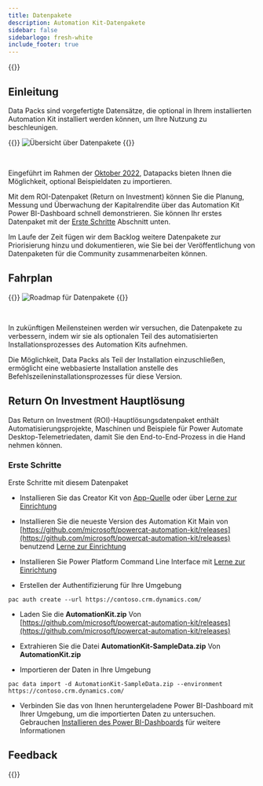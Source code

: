 ```yaml
---
title: Datenpakete
description: Automation Kit-Datenpakete
sidebar: false
sidebarlogo: fresh-white
include_footer: true
---
```

{{<toc>}}

## Einleitung

Data Packs sind vorgefertigte Datensätze, die optional in Ihrem installierten Automation Kit installiert werden können, um Ihre Nutzung zu beschleunigen.

{{<border>}}
![Übersicht über Datenpakete](https://powercat-automation-kit.azureedge.net/releases/november-2022/DataPacks.svg)
{{</border>}}

<br/>

Eingeführt im Rahmen der [Oktober 2022](/de/releases/november-2022), Datapacks bieten Ihnen die Möglichkeit, optional Beispieldaten zu importieren.

Mit dem ROI-Datenpaket (Return on Investment) können Sie die Planung, Messung und Überwachung der Kapitalrendite über das Automation Kit Power BI-Dashboard schnell demonstrieren. Sie können Ihr erstes Datenpaket mit der [Erste Schritte](/de#getting-started) Abschnitt unten.

Im Laufe der Zeit fügen wir dem Backlog weitere Datenpakete zur Priorisierung hinzu und dokumentieren, wie Sie bei der Veröffentlichung von Datenpaketen für die Community zusammenarbeiten können.

## Fahrplan

{{<border>}}
![Roadmap für Datenpakete](https://powercat-automation-kit.azureedge.net/releases/november-2022/DataPacks-WhatsNext.svg?v=1)
{{</border>}}

<br/>

In zukünftigen Meilensteinen werden wir versuchen, die Datenpakete zu verbessern, indem wir sie als optionalen Teil des automatisierten Installationsprozesses des Automation Kits aufnehmen.

Die Möglichkeit, Data Packs als Teil der Installation einzuschließen, ermöglicht eine webbasierte Installation anstelle des Befehlszeileninstallationsprozesses für diese Version.

## Return On Investment Hauptlösung

Das Return on Investment (ROI)-Hauptlösungsdatenpaket enthält Automatisierungsprojekte, Maschinen und Beispiele für Power Automate Desktop-Telemetriedaten, damit Sie den End-to-End-Prozess in die Hand nehmen können.

### Erste Schritte

Erste Schritte mit diesem Datenpaket

- Installieren Sie das Creator Kit von [App-Quelle](https://appsource.microsoft.com/product/dynamics-365/microsoftpowercatarch.creatorkit1) oder über [Lerne zur Einrichtung](https://learn.microsoft.com/power-platform/guidance/creator-kit/setup)

- Installieren Sie die neueste Version des Automation Kit Main von [https://github.com/microsoft/powercat-automation-kit/releases](https://github.com/microsoft/powercat-automation-kit/releases) benutzend [Lerne zur Einrichtung](https://learn.microsoft.com/power-automate/guidance/automation-kit/setup/main)

- Installieren Sie Power Platform Command Line Interface mit [Lerne zur Einrichtung](https://learn.microsoft.com/power-platform/developer/cli/introduction)

- Erstellen der Authentifizierung für Ihre Umgebung

```pwsh
pac auth create --url https://contoso.crm.dynamics.com/
```

- Laden Sie die **AutomationKit.zip** Von [https://github.com/microsoft/powercat-automation-kit/releases](https://github.com/microsoft/powercat-automation-kit/releases)

- Extrahieren Sie die Datei **AutomationKit-SampleData.zip** Von **AutomationKit.zip**

- Importieren der Daten in Ihre Umgebung

```pwsh
pac data import -d AutomationKit-SampleData.zip --environment https://contoso.crm.dynamics.com/ 
```

- Verbinden Sie das von Ihnen heruntergeladene Power BI-Dashboard mit Ihrer Umgebung, um die importierten Daten zu untersuchen. Gebrauchen [Installieren des Power BI-Dashboards](/de/get-started/install-powerbi-dashboard) für weitere Informationen

## Feedback

{{<questions name="/features/datapacks.json" completed="Thank you for providing feedback" showNavigationButtons=false >}}
